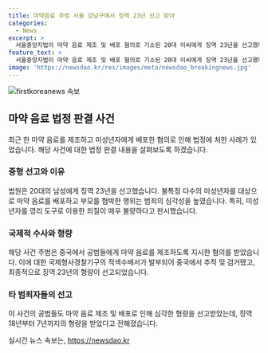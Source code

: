 ```yaml
---
title: 마약음료 주범 서울 강남구에서 징역 23년 선고 받아
categories:
  - News
excerpt: >
  서울중앙지법이 마약 음료 제조 및 배포 혐의로 기소된 20대 이씨에게 징역 23년을 선고했다. 이는 영리를 목적으로 미성년자에게 마약을 제공한 것으로 간주되어 엄중한 처벌을 받게 된 것이다. 이씨는 중국에서 공범들에게 마약 음료 제조를 지시한 혐의도 받고, 국제적 수배를 받은 후 검거되었다. 또한, 사건과 관련된 4명의 공범들 또한 재판에 넘겨졌고, 이에 대한 대법원 판단을 기다리고 있다.
feature_text: >
  서울중앙지법이 마약 음료 제조 및 배포 혐의로 기소된 20대 이씨에게 징역 23년을 선고했다. 이는 영리를 목적으로 미성년자에게 마약을 제공한 것으로 간주되어 엄중한 처벌을 받게 된 것이다. 이씨는 중국에서 공범들에게 마약 음료 제조를 지시한 혐의도 받고, 국제적 수배를 받은 후 검거되었다. 또한, 사건과 관련된 4명의 공범들 또한 재판에 넘겨졌고, 이에 대한 대법원 판단을 기다리고 있다.
image: 'https://newsdao.kr/res/images/meta/newsdao_breakingnews.jpg'
---
```


<p><img src="https://newsdao.kr/res/images/meta/newsdao_breakingnews.jpg" alt="firstkoreanews 속보" /></p>

<h2 data-ke-size="size26">마약 음료 법정 판결 사건</h2>

<p data-ke-size="size16">최근 한 마약 음료를 제조하고 미성년자에게 배포한 혐의로 인해 법정에 처한 사례가 있었습니다. 해당 사건에 대한 법정 판결 내용을 살펴보도록 하겠습니다.</p>

<h3>중형 선고와 이유</h3>

<p data-ke-size="size16">법원은 20대의 남성에게 징역 23년을 선고했습니다. 불특정 다수의 미성년자를 대상으로 마약 음료를 배포하고 부모를 협박한 행위는 범죄의 심각성을 높였습니다. 특히, 미성년자를 영리 도구로 이용한 죄질이 매우 불량하다고 판시했습니다.</p>

<h3>국제적 수사와 형량</h3>

<p data-ke-size="size16">해당 사건 주범은 중국에서 공범들에게 마약 음료를 제조하도록 지시한 혐의를 받았습니다. 이에 대한 국제형사경찰기구의 적색수배서가 발부되어 중국에서 추적 및 검거됐고, 최종적으로 징역 23년의 형량이 선고되었습니다.</p>

<h3>타 범죄자들의 선고</h3>

<p data-ke-size="size16">이 사건의 공범들도 마약 음료 제조 및 배포로 인해 심각한 형량을 선고받았는데, 징역 18년부터 7년까지의 형량을 받았다고 전해졌습니다.</p>
실시간 뉴스 속보는, <a href="https://newsdao.kr" rel="dofollow">https://newsdao.kr</a>


